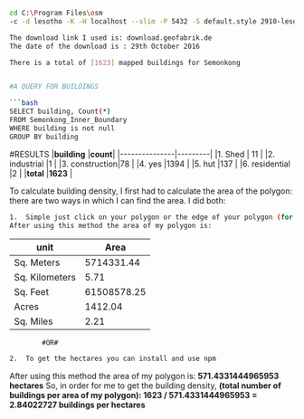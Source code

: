 ```bash
cd C:\Program Files\osm
-c -d lesotho -K -H localhost --slim -P 5432 -S default.style 2910-lesotho-latest.osm.pbf

The download link I used is: download.geofabrik.de
The date of the download is : 29th October 2016

There is a total of [1623] mapped buildings for Semonkong


#A QUERY FOR BUILDINGS

```bash
SELECT building, Count(*)
FROM Semonkong_Inner_Boundary
WHERE building is not null
GROUP BY building
```
#RESULTS
|**building**   |**count**|
|---------------|---------|
|1.	Shed        |	11      |
|2.	industrial 	|1        |
|3.	construction|78       |
|4.	yes	        |1394     | 
|5.	hut        	|137      |
|6.	residential |2        |
|**total**      |**1623** |
 
 To calculate building density, I first had to calculate the area of the polygon: there are two ways in which I can find the area. I did both:

```bash
1.	Simple just click on your polygon or the edge of your polygon (for some PCs) in geojson.io (note that this one does not have the hectares so you might want to convert manually)
After using this method the area of my polygon is:
```
|**unit**       |**Area**    |
|---------------|------------|
|Sq. Meters	    |5714331.44  |
|Sq. Kilometers	|5.71        |
|Sq. Feet     	 |61508578.25 |
|Acres	         |1412.04     |
|Sq. Miles	     |2.21        |

            #OR#
```bash
2.	To get the hectares you can install and use npm 
```

After using this method the area of my polygon is:
**571.4331444965953 hectares**
So, in order for me to get the building density, **(total number of buildings per area of my polygon):
1623 / 571.4331444965953 = 2.84022727 buildings per hectares**

